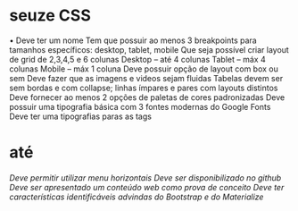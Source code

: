 # seuze CSS
• Deve ter um nome
Tem que possuir ao menos 3 breakpoints para tamanhos específicos: desktop, tablet, mobile
Que seja possível criar layout de grid de 2,3,4,5 e 6 colunas
Desktop – até 4 colunas
Tablet – máx 4 colunas
Mobile – máx 1 coluna
Deve possuir opção de layout com box ou sem
Deve fazer que as imagens e videos sejam fluidas
Tabelas devem ser sem bordas e com collapse; linhas ímpares e pares com layouts distintos
Deve fornecer ao menos 2 opções de paletas de cores padronizadas
Deve possuir uma tipografia básica com 3 fontes modernas do Google Fonts
Deve ter uma tipografias paras as tags <h1> até <h6>
Deve permitir utilizar menu horizontais
Deve ser disponibilizado no github
Deve ser apresentado um conteúdo web como prova de conceito
Deve ter características identificáveis advindas do Bootstrap e do Materialize
